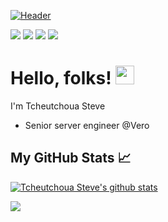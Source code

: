 [![Header](https://pbs.twimg.com/profile_banners/984843402/1598550082/1080x360 "Header")](https://pbs.twimg.com/profile_banners/984843402/1598550082/1080x360)

[<img src="https://img.shields.io/badge/twitter-%231DA1F2.svg?&style=for-the-badge&logo=twitter&logoColor=white" />](https://twitter.com/Tcsalist) [<img src="https://img.shields.io/badge/medium-%2312100E.svg?&style=for-the-badge&logo=medium&logoColor=white" />](https://medium.com/@tcheutchouasteve)  [<img src="https://img.shields.io/badge/linkedin-%230077B5.svg?&style=for-the-badge&logo=linkedin&logoColor=white" />](https://www.linkedin.com/in/tcheutchoua-steve-1bb0a2a0/) [<img src = "https://img.shields.io/badge/vero-%23E4405F.svg?&style=for-the-badge&logo=vero&logoColor=green">](https://www.vero.co/tsteve) 

# Hello, folks! <img src="https://raw.githubusercontent.com/MartinHeinz/MartinHeinz/master/wave.gif" width="30px">
I'm Tcheutchoua Steve
- Senior server engineer @Vero

## My GitHub Stats &#x1f4c8;
[![Tcheutchoua Steve's github stats](https://github-readme-stats.vercel.app/api?username=Tcheutchoua-Steve&show_icons=true&theme=radical)](https://github.com/anuraghazra/github-readme-stats)

<a href="https://github.com/Tcheutchoua-Steve/Tcheutchoua-Steve">
  <img align="center" src="https://github-readme-stats.vercel.app/api/top-langs/?username=Tcheutchoua-Steve&hide=php,html,css&title_color=ffffff&text_color=c9cacc&icon_color=2bbc8a&bg_color=1d1f21" />
</a>
